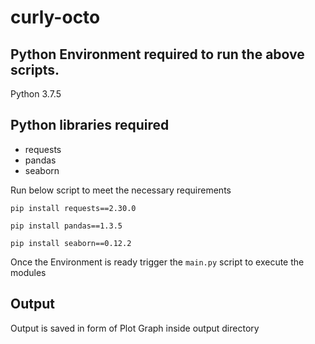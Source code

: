 # curly-octo

## Python Environment required to run the above scripts.

Python 3.7.5

## Python libraries required
* requests
* pandas
* seaborn

Run below script to meet the necessary requirements

```
pip install requests==2.30.0

pip install pandas==1.3.5

pip install seaborn==0.12.2
```


Once the Environment is ready trigger the `main.py` script to execute the modules

## Output

Output is saved in form of Plot Graph inside output directory
